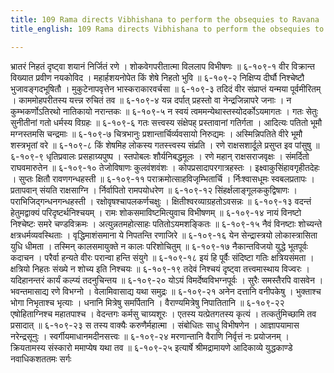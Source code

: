 ```yaml
---
title: 109 Rama directs Vibhishana to perform the obsequies to Ravana
title_english: 109 Rama directs Vibhishana to perform the obsequies to Ravana

---
```

<div class="audioEmbed"  caption="श्रीराम-हरिसीताराममूर्ति-घनपाठिभ्यां वचनम्" src="https://archive.org/download/Ramayana-recitation-Sriram-harisItArAmamUrti-Ghanapaati-v2/Kanda_6/Kanda_6_YK-109-Rama_directs_Vibhishana_to_perform_the_obsequies_to_Ravana_0.mp3"></div>
भ्रातरं निहतं दृष्ट्वा शयानं निर्जितं रणे ।  
शोकवेगपरीतात्मा विललाप विभीषणः ॥ ६-१०९-१  
वीर विक्रान्त विख्यात प्रवीण नयकोविद ।  
महार्हशयनोपेत किं शेषे निहतो भुवि ॥ ६-१०९-२  
निक्षिप्य दीर्घौ निश्चेष्टौ भुजावङ्गदभूषितौ ।  
मुकुटेनापवृत्तेन भास्कराकारवर्चसा ॥ ६-१०९-३  
तदिदं वीर संप्राप्तं यन्मया पूर्वमीरितम् ।  
काममोहपरीतस्य यत्त्न्न रुचितं तव ॥ ६-१०९-४  
यन्न दर्पात् प्रहस्तो वा नेन्द्रजिन्नापरे जनाः ।  
न कुम्भकर्णोऽतिरथो नातिकायो नरान्तकः ॥ ६-१०९-५  
न स्वयं त्वममन्येथास्तस्योदर्कोऽयमागतः ।  
गतः सेतुः सुनीतीनां गतो धर्मस्य विग्रहः ॥ ६-१०९-६  
गतः सत्त्वस्य संक्षेपह् प्रस्तावानां गतिर्गता ।  
आदित्यः पतितो भूमौ मग्नस्तमसि चन्द्रमाः ॥ ६-१०९-७  
चित्रभानुः प्रशान्तार्चिर्व्यवसायो निरुद्यमः ।  
अस्मिन्निपतिते वीरे भूमौ शस्त्रभृतां वरे ॥ ६-१०९-८  
किं शेषमिह लोकस्य गतस्त्त्वस्य संप्रति ।  
रणे राक्षसशार्दूले प्रसुप्त इव पांसुषु ॥ ६-१०९-९  
धृतिप्रवालः प्रसहाग्र्यपुष्प ।  
स्तपोबलः शौर्यनिबद्धमूलः ।  
रणे महान् राक्षसराजवृक्षः ।  
संमर्दितो राघवमारुतेन ॥ ६-१०९-१०  
तेजोविषाणः कुलवंशवंशः ।  
कोपप्रसादापरगात्रहस्तः ।  
इक्ष्वाकुसिंहावगृहीतदेहः ।  
सुप्तः क्षितौ रावणगन्धहस्ती ॥ ६-१०९-११  
पराक्रमोत्साहविजृम्भितार्चि ।  
र्निःश्वासधूमः स्वबलप्रतापः ।  
प्रतापवान् संयति राक्षसाग्नि ।  
र्निर्वापितो रामपयोधरेण ॥ ६-१०९-१२  
सिंहर्क्षलाङ्गूलककुद्विषाणः ।  
पराभिजिद्गन्धनगन्धहस्ती ।  
रक्षोवृषश्चापलकर्णचक्षुः ।  
क्षितीश्वरव्याग्रहतोऽवसन्नः ॥ ६-१०९-१३  
वदन्तं हेतुमद्वाक्यं परिदृष्टर्थनिश्चयम् ।  
रामः शोकसमाविष्टमित्युवाच विभीषणम् ॥ ६-१०९-१४  
नायं विनष्टो निश्चेष्टः समरे चण्डविक्रमः ।  
अत्युन्नतमहोत्साहः पतितोऽयमशङ्कितः ॥ ६-१०९-१५  
नैवं विनष्टाः शोच्यन्ते क्षत्रधर्मव्यवस्थिताः ।  
वृद्धिमाशंसमाना ये निपतन्ति रणाजिरे ॥ ६-१०९-१६  
येन सेन्द्रास्त्रयो लोकास्त्रासिता युधि धीमता ।  
तस्मिन् कालसमायुक्ते न कालः परिशोचितुम् ॥ ६-१०९-१७  
नैकान्तविजयो युद्धे भूतपूर्वः कदाचन ।  
परैर्वा हन्यते वीरः परान्वा हन्ति संयुगे ॥ ६-१०९-१८  
इयं हि पूर्वैः संदिष्टा गतिः क्षत्रियसंमता ।  
क्षत्रियो निहतः संख्ये न शोच्य इति निश्चयः ॥ ६-१०९-१९  
तदेवं निश्चयं दृष्ट्वा तत्त्वमास्थाय विज्वरः ।  
यदिहानन्तरं कार्यं कल्प्यं तदनुचिन्तय ॥ ६-१०९-२०  
योऽयं विमर्देष्वविभग्नपूर्वः ।  
सुरैः समस्तैरपि वासवेन ।  
भवन्तमासाद्य रणे विभग्नो ।  
वेलामिवासाद्य यथा समुद्रः ॥ ६-१०९-२१  
अनेन दत्तानि वनीपकेषु ।  
भुक्ताश्च भोगा निभृताश्च भृत्याः ।  
धनानि मित्रेषु समर्पितानि ।  
वैराण्यमित्रेषु निपातितानि ॥ ६-१०९-२२  
एषोहिताग्निश्च महातपाश्च ।  
वेदन्तगः कर्मसु चाग्र्यशूरः ।  
एतस्य यत्प्रेतगतस्य कृत्यं ।  
तत्कर्तुमिच्छामि तव प्रसादात् ॥ ६-१०९-२३  
स तस्य वाक्यैः करुणैर्महात्मा ।  
संबोधितः साधु विभीषणेन ।  
आज्ञापयामास नरेन्द्रसूनुः ।  
स्वर्गीयमाधानमदीनसत्त्वः ॥ ६-१०९-२४  
मरणान्तानि वैराणि निर्वृत्तं नः प्रयोजनम् ।  
क्रियतामस्य संस्कारो ममाप्येष यथा तव ॥ ६-१०९-२५  
इत्यार्षे श्रीमद्रामायणे आदिकाव्ये युद्धकाण्डे नवाधिकशततमः सर्गः
